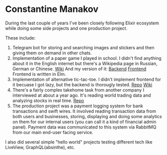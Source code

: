 # Constantine Manakov

During the last couple of years I've been closely following Elixir ecosystem while doing some side projects and one production project.

These include:
1. Telegram bot for storing and searching images and stickers and then giving them on demand in other chats.
2. Implementation of a paper game I played in school. I didn't find anything about it in the English internet but there's a Wikipedia page in Russian, German or Chinese. 
[Wiki](https://ru.wikipedia.org/wiki/%D0%92%D0%BE%D0%B9%D0%BD%D0%B0_%D0%B2%D0%B8%D1%80%D1%83%D1%81%D0%BE%D0%B2)
And my version of it: 
[Backend](https://github.com/Monyk015/viruswars-backend)
[Frontend](https://github.com/Monyk015/viruswars-frontend)
Frontend is written in Elm.
3. Implementation of alternative tic-tac-toe. I didn't implement frontend for it becuase I got lazy, but the backend is thorougly tested.
[Repo](https://github.com/Monyk015/alt-tic-tac)
[Wiki](https://en.wikipedia.org/wiki/Ultimate_tic-tac-toe)
4. There's a fairly complex takehome task from another company I interviewed at about a year ago. It's reading world trading data and analyzing stocks in real time.
[Repo](https://github.com/Monyk015/timeline_takehome)
5. The production project was a payment logging system for bank transactions and swift wires. It involved reading transaction data from both users and businesses, storing, displaying and doing some analytics on them for our internal users (you can call it a kind of financial admin panel). Payment data was communicated to this system via RabbitMQ from our main end-user facing service.

I also did several simple "hello world" projects testing different tech like LiveView, GraphQL(absinthe), etc.
